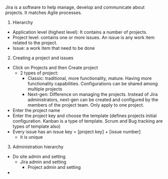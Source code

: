 Jira is a software to help manage, develop and communicate about projects. It matches Agile processes.
1. Hierarchy
- Application level (highest level): It contains a number of projects.
- Project level: contains one or more issues. An issue is any work item related to the project.
- Issue: a work item that need to be done
2. Creating a project and issues
- Click on Projects and then Create project
	- 2 types of project:
		- Classic: traditional, more functionality, mature. Having more functionality capabilities. Configurations can be shared among multiple projects
		- Next-gen: Difference on managing the projects. Instead of Jira administrators, next-gen can be created and configured by the members of the project team. Only apply to one project. 
- Enter the project name
- Enter the project key and choose the template (defines projects initial configuration. Kanban is a type of template. Scrum and Bug tracking are types of template also)
- Every issue has an issue key = [project key] + [issue number]
	- it is unique
3. Administration hierarchy
- Do site admin and setting
	- Jira admin and setting
		- Project admin and setting
- 